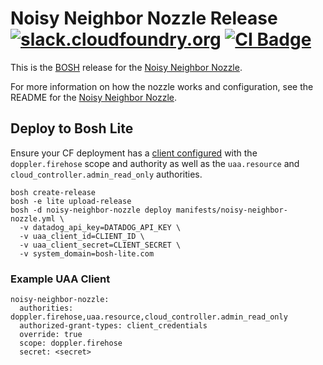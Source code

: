 Noisy Neighbor Nozzle Release
[![slack.cloudfoundry.org][slack-badge]][loggregator-slack]
[![CI Badge][ci-badge]][ci-pipeline]
=====================

This is the [BOSH](bosh) release for the
[Noisy Neighbor Nozzle][noisy-neighbor-nozzle].

For more information on how the nozzle works and configuration, see the README
for the [Noisy Neighbor Nozzle][noisy-neighbor-nozzle].

## Deploy to Bosh Lite

Ensure your CF deployment has a [client configured][firehose-details] with the
`doppler.firehose` scope and authority as well as the `uaa.resource`
and `cloud_controller.admin_read_only` authorities.

```
bosh create-release
bosh -e lite upload-release
bosh -d noisy-neighbor-nozzle deploy manifests/noisy-neighbor-nozzle.yml \
  -v datadog_api_key=DATADOG_API_KEY \
  -v uaa_client_id=CLIENT_ID \
  -v uaa_client_secret=CLIENT_SECRET \
  -v system_domain=bosh-lite.com
```

### Example UAA Client
```
noisy-neighbor-nozzle:
  authorities: doppler.firehose,uaa.resource,cloud_controller.admin_read_only
  authorized-grant-types: client_credentials
  override: true
  scope: doppler.firehose
  secret: <secret>
```

[bosh]:              https://bosh.io
[datadog]:           https://datadoghq.com
[ci-badge]:          https://loggregator.ci.cf-app.com/api/v1/pipelines/loggregator/jobs/noisy-neighbor-nozzle-bump-submodule/badge
[ci-pipeline]:       https://loggregator.ci.cf-app.com/teams/main/pipelines/loggregator/jobs/noisy-neighbor-nozzle-bump-submodule
[slack-badge]:       https://slack.cloudfoundry.org/badge.svg
[firehose-details]:  https://github.com/cloudfoundry/loggregator-release#consuming-the-firehose
[loggregator-slack]: https://cloudfoundry.slack.com/archives/loggregator
[noisy-neighbor-nozzle]:         https://code.cloudfoundry.org/noisy-neighbor-nozzle
